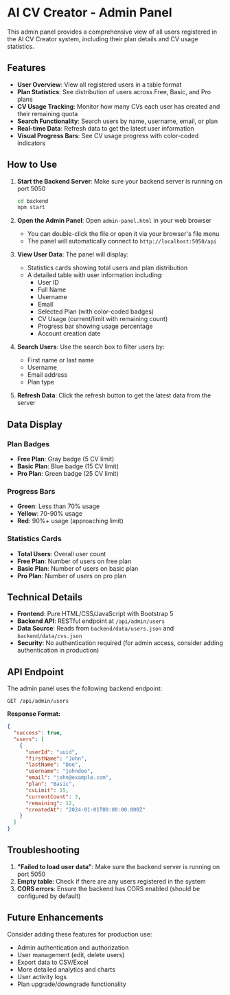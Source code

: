 # AI CV Creator - Admin Panel

This admin panel provides a comprehensive view of all users registered in the AI CV Creator system, including their plan details and CV usage statistics.

## Features

- **User Overview**: View all registered users in a table format
- **Plan Statistics**: See distribution of users across Free, Basic, and Pro plans
- **CV Usage Tracking**: Monitor how many CVs each user has created and their remaining quota
- **Search Functionality**: Search users by name, username, email, or plan
- **Real-time Data**: Refresh data to get the latest user information
- **Visual Progress Bars**: See CV usage progress with color-coded indicators

## How to Use

1. **Start the Backend Server**: Make sure your backend server is running on port 5050
   ```bash
   cd backend
   npm start
   ```

2. **Open the Admin Panel**: Open `admin-panel.html` in your web browser
   - You can double-click the file or open it via your browser's file menu
   - The panel will automatically connect to `http://localhost:5050/api`

3. **View User Data**: The panel will display:
   - Statistics cards showing total users and plan distribution
   - A detailed table with user information including:
     - User ID
     - Full Name
     - Username
     - Email
     - Selected Plan (with color-coded badges)
     - CV Usage (current/limit with remaining count)
     - Progress bar showing usage percentage
     - Account creation date

4. **Search Users**: Use the search box to filter users by:
   - First name or last name
   - Username
   - Email address
   - Plan type

5. **Refresh Data**: Click the refresh button to get the latest data from the server

## Data Display

### Plan Badges
- **Free Plan**: Gray badge (5 CV limit)
- **Basic Plan**: Blue badge (15 CV limit)
- **Pro Plan**: Green badge (25 CV limit)

### Progress Bars
- **Green**: Less than 70% usage
- **Yellow**: 70-90% usage
- **Red**: 90%+ usage (approaching limit)

### Statistics Cards
- **Total Users**: Overall user count
- **Free Plan**: Number of users on free plan
- **Basic Plan**: Number of users on basic plan
- **Pro Plan**: Number of users on pro plan

## Technical Details

- **Frontend**: Pure HTML/CSS/JavaScript with Bootstrap 5
- **Backend API**: RESTful endpoint at `/api/admin/users`
- **Data Source**: Reads from `backend/data/users.json` and `backend/data/cvs.json`
- **Security**: No authentication required (for admin access, consider adding authentication in production)

## API Endpoint

The admin panel uses the following backend endpoint:

```
GET /api/admin/users
```

**Response Format:**
```json
{
  "success": true,
  "users": [
    {
      "userId": "uuid",
      "firstName": "John",
      "lastName": "Doe",
      "username": "johndoe",
      "email": "john@example.com",
      "plan": "Basic",
      "cvLimit": 15,
      "currentCount": 3,
      "remaining": 12,
      "createdAt": "2024-01-01T00:00:00.000Z"
    }
  ]
}
```

## Troubleshooting

1. **"Failed to load user data"**: Make sure the backend server is running on port 5050
2. **Empty table**: Check if there are any users registered in the system
3. **CORS errors**: Ensure the backend has CORS enabled (should be configured by default)

## Future Enhancements

Consider adding these features for production use:
- Admin authentication and authorization
- User management (edit, delete users)
- Export data to CSV/Excel
- More detailed analytics and charts
- User activity logs
- Plan upgrade/downgrade functionality 